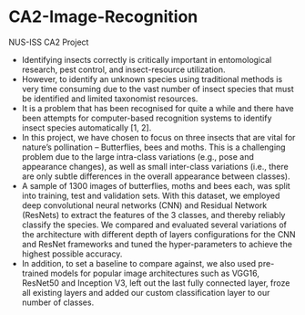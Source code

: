 # CA2-Image-Recognition
 NUS-ISS CA2 Project


 - Identifying insects correctly is critically important in entomological research, pest control, and insect-resource utilization. 
 - However, to identify an unknown species using traditional methods is very time consuming due to the vast number of insect species that must be identified and limited taxonomist resources. 
 - It is a problem that has been recognised for quite a while and there have been attempts for computer-based recognition systems to identify insect species automatically [1, 2].
 - In this project, we have chosen to focus on three insects that are vital for nature’s pollination – Butterflies, bees and moths. This is a challenging problem due to the large intra-class variations (e.g., pose and appearance changes), as well as small inter-class variations (i.e., there are only subtle differences in the overall appearance between classes). 
 - A sample of 1300 images of butterflies, moths and bees each, was split into training, test and validation sets. With this dataset, we employed deep convolutional neural networks (CNN) and Residual Network (ResNets) to extract the features of the 3 classes, and thereby reliably classify the species. We compared and evaluated several variations of the architecture with different depth of layers configurations for the CNN and ResNet frameworks and tuned the hyper-parameters to achieve the highest possible accuracy. 
 - In addition, to set a baseline to compare against, we also used pre-trained models for popular image architectures such as VGG16, ResNet50 and Inception V3, left out the last fully connected layer, froze all existing layers and added our custom classification layer to our number of classes.
